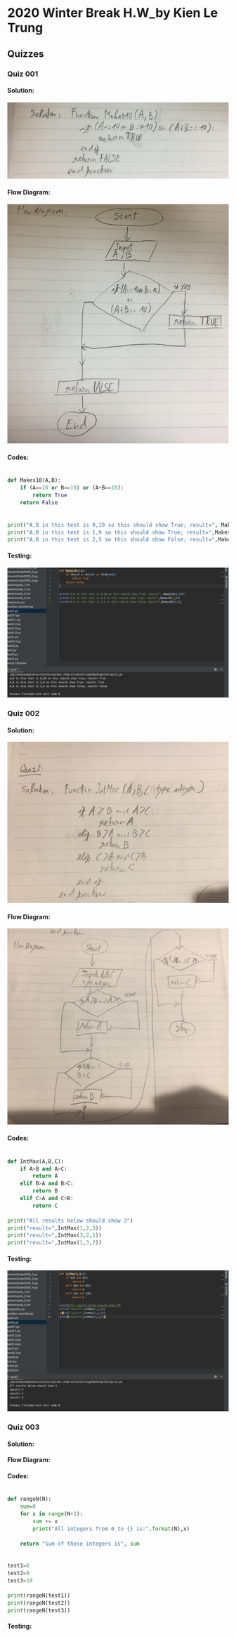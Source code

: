 # 2020 Winter Break H.W_by Kien Le Trung
## Quizzes

### Quiz 001
#### Solution:
![](https://github.com/BrightChanges/Unit-2/blob/main/IMG_7854.JPG)

#### Flow Diagram:
![](https://github.com/BrightChanges/Unit-2/blob/main/IMG_9488.JPG)

#### Codes:
```.py

def Makes10(A,B):
    if (A==10 or B==10) or (A+B==10):
        return True
    return False


print("A,B in this test is 9,10 so this should show True; result=", Makes10(9,10))
print("A,B in this test is 1,9 so this should show True; result=",Makes10(1,9))
print("A,B in this test is 2,5 so this should show False; result=",Makes10(2,5))

```


#### Testing:
![](https://github.com/BrightChanges/Unit-2/blob/main/Screen%20Shot%200002-12-23%20at%2010.09.22%20PM.png)

### Quiz 002
#### Solution:
![](https://github.com/BrightChanges/Unit-2/blob/main/IMG_7167.JPG)

#### Flow Diagram:
![](https://github.com/BrightChanges/Unit-2/blob/main/IMG_3988%202.JPG)


#### Codes:
```.py

def IntMax(A,B,C):
    if A>B and A>C:
        return A
    elif B>A and B>C:
        return B
    elif C>A and C>B:
        return C

print("All results below should show 3")
print("result=",IntMax(1,2,3))
print("result=",IntMax(3,2,1))
print("result=",IntMax(1,3,2))

```

#### Testing:
![](https://github.com/BrightChanges/Unit-2/blob/main/Screen%20Shot%200002-12-23%20at%2010.36.01%20PM.png)

### Quiz 003
#### Solution:

#### Flow Diagram:


#### Codes:
```.py

def rangeN(N):
    sum=0
    for x in range(N+1):
        sum += x
        print("All integers from 0 to {} is:".format(N),x)

    return "Sum of those integers is", sum


test1=6
test2=8
test3=10

print(rangeN(test1))
print(rangeN(test2))
print(rangeN(test3))

```


#### Testing:
